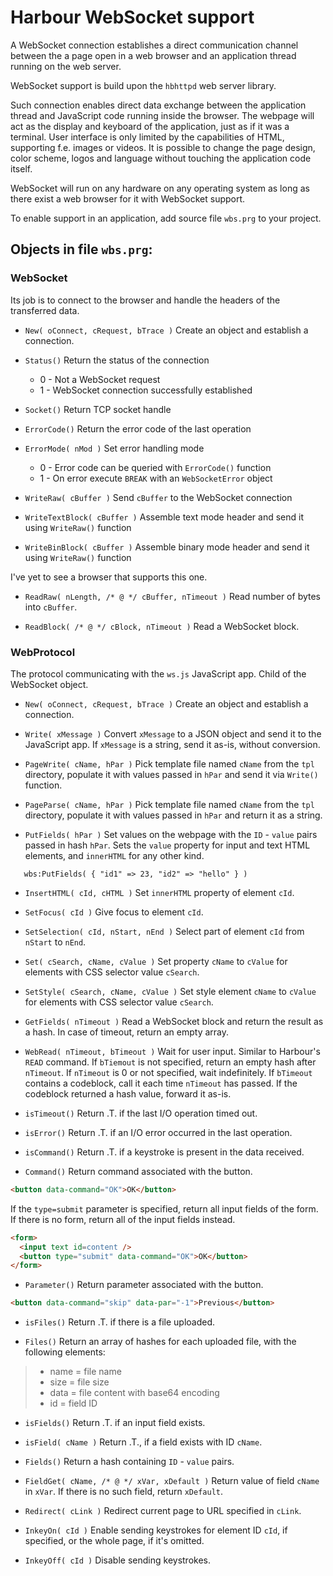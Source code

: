 # Harbour WebSocket support

A WebSocket connection establishes a direct communication channel between the
a page open in a web browser and an application thread running on the web
server.

WebSocket support is build upon the `hbhttpd` web server library.

Such connection enables direct data exchange between the application thread and
JavaScript code running inside the browser. The webpage will act as the display
and keyboard of the application, just as if it was a terminal. User interface
is only limited by the capabilities of HTML, supporting f.e. images or videos.
It is possible to change the page design, color scheme, logos and language
without touching the application code itself.

WebSocket will run on any hardware on any operating system as long as there
exist a web browser for it with WebSocket support.

To enable support in an application, add source file `wbs.prg` to your project.

## Objects in file `wbs.prg`:

### WebSocket

   Its job is to connect to the browser and handle the headers
   of the transferred data.

   * `New( oConnect, cRequest, bTrace )`
   Create an object and establish a connection.

   * `Status()`
   Return the status of the connection
      - 0 - Not a WebSocket request
      - 1 - WebSocket connection successfully established

   * `Socket()`
   Return TCP socket handle

   * `ErrorCode()`
   Return the error code of the last operation

   * `ErrorMode( nMod )`
   Set error handling mode
      - 0 - Error code can be queried with `ErrorCode()` function
      - 1 - On error execute `BREAK` with an `WebSocketError` object

   * `WriteRaw( cBuffer )`
   Send `cBuffer` to the WebSocket connection

   * `WriteTextBlock( cBuffer )`
   Assemble text mode header and send it using `WriteRaw()` function

   *  `WriteBinBlock( cBuffer )`
   Assemble binary mode header and send it using `WriteRaw()` function

   I've yet to see a browser that supports this one.

   * `ReadRaw( nLength, /* @ */ cBuffer, nTimeout )`
   Read number of bytes into `cBuffer`.

   * `ReadBlock( /* @ */ cBlock, nTimeout )`
   Read a WebSocket block.

### WebProtocol

   The protocol communicating with the `ws.js` JavaScript app.
   Child of the WebSocket object.

   * `New( oConnect, cRequest, bTrace )`
   Create an object and establish a connection.

   * `Write( xMessage )`
   Convert `xMessage` to a JSON object and send it to the JavaScript app.
   If `xMessage` is a string, send it as-is, without conversion.

   * `PageWrite( cName, hPar )`
   Pick template file named `cName` from the `tpl` directory, populate
   it with values passed in `hPar` and send it via `Write()` function.

   * `PageParse( cName, hPar )`
   Pick template file named `cName` from the `tpl` directory, populate
   it with values passed in `hPar` and return it as a string.

   * `PutFields( hPar )`
   Set values on the webpage with the `ID` - `value` pairs passed in
   hash `hPar`. Sets the `value` property for input and text HTML
   elements, and `innerHTML` for any other kind.
   ```xbase
      wbs:PutFields( { "id1" => 23, "id2" => "hello" } )
   ```

   * `InsertHTML( cId, cHTML )`
   Set `innerHTML` property of element `cId`.

   * `SetFocus( cId )`
   Give focus to element `cId`.

   * `SetSelection( cId, nStart, nEnd )`
   Select part of element `cId` from `nStart` to `nEnd`.

   * `Set( cSearch, cName, cValue )`
   Set property `cName` to `cValue` for elements with CSS selector
   value `cSearch`.

   * `SetStyle( cSearch, cName, cValue )`
   Set style element `cName` to `cValue` for elements with CSS selector
   value `cSearch`.

   * `GetFields( nTimeout )`
   Read a WebSocket block and return the result as a hash.
   In case of timeout, return an empty array.

   * `WebRead( nTimeout, bTimeout )`
   Wait for user input. Similar to Harbour's `READ` command.
   If `bTiemout` is not specified, return an empty hash after
   `nTimeout`. If `nTimeout` is 0 or not specified, wait
   indefinitely. If `bTimeout` contains a codeblock, call it
   each time `nTimeout` has passed. If the codeblock returned
   a hash value, forward it as-is.

   * `isTimeout()`
   Return .T. if the last I/O operation timed out.

   * `isError()`
   Return .T. if an I/O error occurred in the last operation.

   * `isCommand()`
   Return .T. if a keystroke is present in the data received.

   * `Command()`
   Return command associated with the button.
   ```html
   <button data-command="OK">OK</button>
   ```
   If the `type=submit` parameter is specified, return all input fields
   of the form. If there is no form, return all of the input fields
   instead.
   ```html
   <form>
     <input text id=content />
     <button type="submit" data-command="OK">OK</button>
   </form>
   ```

   * `Parameter()`
   Return parameter associated with the button.
   ```html
   <button data-command="skip" data-par="-1">Previous</button>
   ```

   * `isFiles()`
   Return .T. if there is a file uploaded.

   * `Files()`
   Return an array of hashes for each uploaded file, with the
   following elements:
   >- name = file name
   >- size = file size
   >- data = file content with base64 encoding
   >- id   = field ID

   * `isFields()`
   Return .T. if an input field exists.

   * `isField( cName )`
   Return .T., if a field exists with ID `cName`.

   * `Fields()`
   Return a hash containing `ID` - `value` pairs.

   * `FieldGet( cName, /* @ */ xVar, xDefault )`
   Return value of field `cName` in `xVar`. If there is no such
   field, return `xDefault`.

   * `Redirect( cLink )`
   Redirect current page to URL specified in `cLink`.

   * `InkeyOn( cId )`
   Enable sending keystrokes for element ID `cId`, if specified,
   or the whole page, if it's omitted.

   * `InkeyOff( cId )`
   Disable sending keystrokes.
